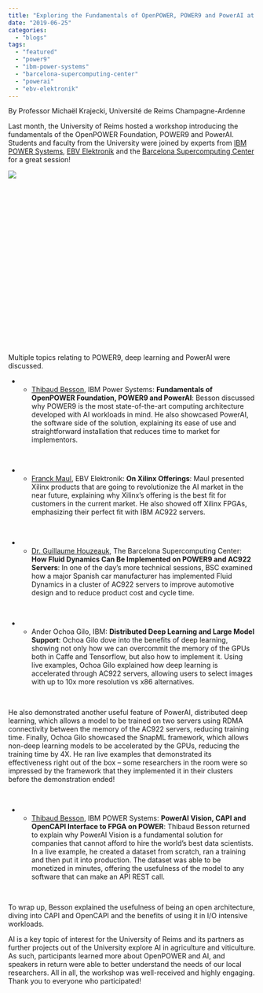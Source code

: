 ```yaml
---
title: "Exploring the Fundamentals of OpenPOWER, POWER9 and PowerAI at the University of Reims"
date: "2019-06-25"
categories: 
  - "blogs"
tags: 
  - "featured"
  - "power9"
  - "ibm-power-systems"
  - "barcelona-supercomputing-center"
  - "powerai"
  - "ebv-elektronik"
---
```


By Professor Michaël Krajecki, Université de Reims Champagne-Ardenne

Last month, the University of Reims hosted a workshop introducing the fundamentals of the OpenPOWER Foundation, POWER9 and PowerAI. Students and faculty from the University were joined by experts from [IBM POWER Systems](https://www.ibm.com/it-infrastructure/power), [EBV Elektronik](https://www.avnet.com/wps/portal/ebv/) and the [Barcelona Supercomputing Center](https://www.bsc.es/) for a great session!

![](images/Reims.png)

 

 

 

 

 

 

 

 

 

 

 

Multiple topics relating to POWER9, deep learning and PowerAI were discussed.

- - [Thibaud Besson](https://fr.linkedin.com/in/thibaud-besson-3476b42b), IBM Power Systems: **Fundamentals of OpenPOWER Foundation, POWER9 and PowerAI**: Besson discussed why POWER9 is the most state-of-the-art computing architecture developed with AI workloads in mind. He also showcased PowerAI, the software side of the solution, explaining its ease of use and straightforward installation that reduces time to market for implementors.

 

- - [Franck Maul](https://fr.linkedin.com/in/franck-maul-76bba74), EBV Elektronik: **On Xilinx Offerings**: Maul presented Xilinx products that are going to revolutionize the AI market in the near future, explaining why Xilinx’s offering is the best fit for customers in the current market. He also showed off Xilinx FPGAs, emphasizing their perfect fit with IBM AC922 servers.

 

- - [Dr. Guillaume Houzeauk](https://www.linkedin.com/in/guillaume-houzeaux-0079b02/?originalSubdomain=es), The Barcelona Supercomputing Center: **How Fluid Dynamics Can Be Implemented on POWER9 and AC922 Servers**: In one of the day’s more technical sessions, BSC examined how a major Spanish car manufacturer has implemented Fluid Dynamics in a cluster of AC922 servers to improve automotive design and to reduce product cost and cycle time.

 

- - Ander Ochoa Gilo, IBM: **Distributed Deep Learning and Large Model Support**: Ochoa Gilo dove into the benefits of deep learning, showing not only how we can overcommit the memory of the GPUs both in Caffe and Tensorflow, but also how to implement it. Using live examples, Ochoa Gilo explained how deep learning is accelerated through AC922 servers, allowing users to select images with up to 10x more resolution vs x86 alternatives.

 

He also demonstrated another useful feature of PowerAI, distributed deep learning, which allows a model to be trained on two servers using RDMA connectivity between the memory of the AC922 servers, reducing training time. Finally, Ochoa Gilo showcased the SnapML framework, which allows non-deep learning models to be accelerated by the GPUs, reducing the training time by 4X. He ran live examples that demonstrated its effectiveness right out of the box – some researchers in the room were so impressed by the framework that they implemented it in their clusters before the demonstration ended!

 

- - [Thibaud Besson](https://fr.linkedin.com/in/thibaud-besson-3476b42b), IBM POWER Systems: **PowerAI Vision, CAPI and OpenCAPI Interface to FPGA on POWER**: Thibaud Besson returned to explain why PowerAI Vision is a fundamental solution for companies that cannot afford to hire the world’s best data scientists. In a live example, he created a dataset from scratch, ran a training and then put it into production. The dataset was able to be monetized in minutes, offering the usefulness of the model to any software that can make an API REST call.

 

To wrap up, Besson explained the usefulness of being an open architecture, diving into CAPI and OpenCAPI and the benefits of using it in I/O intensive workloads.

AI is a key topic of interest for the University of Reims and its partners as further projects out of the University explore AI in agriculture and viticulture. As such, participants learned more about OpenPOWER and AI, and speakers in return were able to better understand the needs of our local researchers. All in all, the workshop was well-received and highly engaging. Thank you to everyone who participated!
